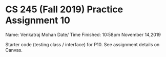 # CS 245 (Fall 2019) Practice Assignment 10

Name: Venkatraj Mohan
Date/ Time Finished: 10:58pm November 14,2019

Starter code (testing class / interface) for P10.
See assignment details on Canvas.
